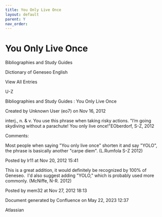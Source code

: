 ```yaml
---
title: You Only Live Once
layout: default
parent: Y
nav_order:
---
```


# You Only Live Once

Bibliographies and Study Guides

Dictionary of Geneseo English

View All Entries

U-Z

Bibliographies and Study Guides : You Only Live Once

Created by  Unknown User (eo7) on Nov 16, 2012

interj., n. &amp; v. You use this phrase when taking risky actions. &quot;I’m going skydiving without a parachute! You only live once!&quot;EOberdorf, S-Z, 2012

Comments:

Most people when saying &quot;You only live once&quot; shorten it and say &quot;YOLO&quot;, the phrase is basically another &quot;carpe diem&quot;. (L.Rumfola S-Z 2012)

Posted by lr11 at Nov 20, 2012 15:41

This is a great addition, it would definitely be recognized by 100% of Geneseo.  I'd also suggest adding &quot;YOLO,&quot; which is probably used more commonly. (McNiffe, N-R. 2012)

Posted by mem32 at Nov 27, 2012 18:13

Document generated by Confluence on May 22, 2023 12:37

Atlassian
